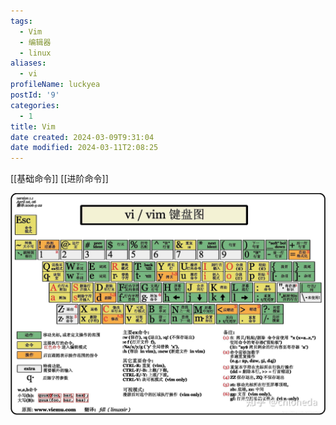 ```yaml
---
tags:
  - Vim
  - 编辑器
  - linux
aliases:
  - vi
profileName: luckyea
postId: '9'
categories:
  - 1
title: Vim
date created: 2024-03-09T9:31:04
date modified: 2024-03-11T2:08:25
---
```


[[基础命令]]
[[进阶命令]]

 ![vim-keyboard.png](vim-keyboard.png)
